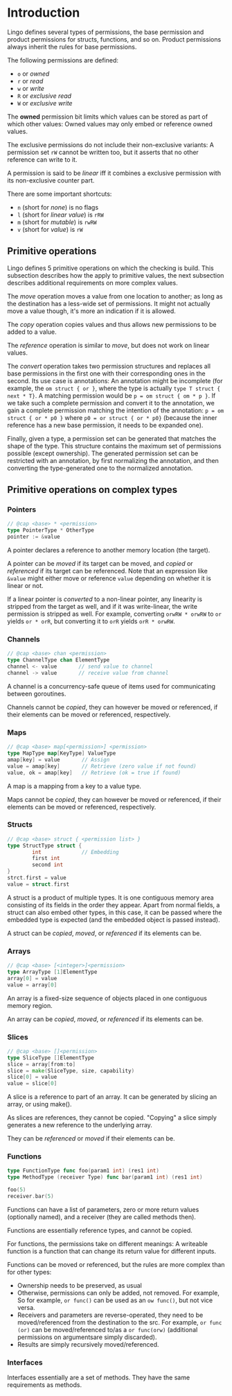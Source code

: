 # Introduction
Lingo defines several types of permissions, the base permission and product permissions for structs, functions, and so on. Product permissions always inherit the rules for base permissions.

The following permissions are defined:

* `o` or *owned*
* `r` or *read*
* `w` or *write*
* `R` or *exclusive read*
* `W` or *exclusive write*

The **owned** permission bit limits which values can be stored as part of which other values: Owned values may only embed or reference owned values.

The exclusive permissions do not include their non-exclusive variants: A permission set `rW` cannot be written too, but it asserts that no other reference can write to it.

A permission is said to be _linear_ iff it combines a exclusive permission with its non-exclusive counter part.

There are some important shortcuts:

* `n` (short for _none_) is no flags
* `l` (short for _linear value_) is `rRW`
* `m` (short for _mutable_) is `rwRW`
* `v` (short for _value_) is `rW`

## Primitive operations
Lingo defines 5 primitive operations on which the checking is build. This subsection describes how the apply to primitive values, the next subsection describes additional requirements on more complex values.

The _move_ operation moves a value from one location to another; as long as the destination has a less-wide set of permissions. It might not actually move a value though, it's more an indication if it is allowed.

The _copy_ operation copies values and thus allows new permissions to be added to a value.

The _reference_ operation is similar to _move_, but does not work on linear values.

The _convert_ operation takes two permission structures and replaces all base permissions in the first one with their corresponding ones in the second.
Its use case is annotations: An annotation might be incomplete (for example, the `om struct { or }`, where the type is actually `type T struct { next * T}`. A matching permission would be `p = om struct { om * p }`. If we take such a complete permission and convert it to the annotation, we gain a complete permission matching the intention of the annotation:
        `p = om struct { or * p0 }`
where `p0 = or struct { or * p0}` (because the inner reference has a new base permission, it needs to be expanded one).

Finally, given a type, a permission set can be generated that matches the shape of the type. This structure contains the maximum set of permissions possible (except ownership).
The generated permission set can be restricted with an annotation, by first normalizing the annotation, and then converting the type-generated one to the normalized annotation.

## Primitive operations on complex types

### Pointers
```go
// @cap <base> * <permission>
type PointerType * OtherType
pointer := &value
```
A pointer declares a reference to another memory location (the target).

A pointer can be _moved_ if its target can be moved, and _copied_ or _referenced_ if its target can be referenced. Note that an expression like `&value` might either move or reference `value` depending on whether it is linear or not.

If a linear pointer is _converted_ to a non-linear pointer, any linearity is stripped from the target as well, and if it was write-linear, the write permission is stripped as well.
For example, converting `orwRW * orwRW` to `or` yields `or * orR`, but converting it to `orR` yields `orR * orwRW`.

### Channels
```go
// @cap <base> chan <permission>
type ChannelType chan ElementType
channel <- value       // send value to channel
channel -> value       // receive value from channel
```

A channel is a concurrency-safe queue of items used for communicating between goroutines.

Channels cannot be _copied_, they can however be moved or referenced, if their elements can be moved or referenced, respectively.

### Maps
```go
// @cap <base> map[<permission>] <permission>
type MapType map[KeyType] ValueType
amap[key] = value       // Assign
value = amap[key]       // Retrieve (zero value if not found)
value, ok = amap[key]   // Retrieve (ok = true if found)
```

A map is a mapping from a key to a value type.

Maps cannot be _copied_, they can however be moved or referenced, if their elements can be moved or referenced, respectively.

### Structs
```go
// @cap <base> struct { <permission list> }
type StructType struct {
        int             // Embedding
        first int
        second int
}
strct.first = value
value = struct.first
```

A struct is a product of multiple types. It is one contiguous memory area consisting of its fields in the order they appear. Apart from normal fields, a struct can also embed other types, in this case, it can be passed where the embedded type is expected (and the embedded object is passed instead).

A struct can be _copied_, _moved_, or _referenced_ if its elements can be.

### Arrays
```go
// @cap <base> [<integer>]<permission>
type ArrayType [1]ElementType
array[0] = value
value = array[0]
```
An array is a fixed-size sequence of objects placed in one contiguous memory region.

An array can be _copied_, _moved_, or _referenced_ if its elements can be.

### Slices
```go
// @cap <base> []<permission>
type SliceType []ElementType
slice = array[from:to]
slice = make(SliceType, size, capability)
slice[0] = value
value = slice[0]
```
A slice is a reference to part of an array.
It can be generated by slicing an array, or using make().

As slices are references, they cannot be copied. "Copying" a slice simply generates a new reference to the underlying array.

They can be _referenced_ or _moved_ if their elements can be.

### Functions
```go
type FunctionType func foo(param1 int) (res1 int)
type MethodType (receiver Type) func bar(param1 int) (res1 int)

foo(5)
receiver.bar(5)
```
Functions can have a list of parameters, zero or more return values (optionally named), and a receiver (they are called methods then).

Functions are essentially reference types, and cannot be copied.

For functions, the permissions take on different meanings: A writeable function is a function that can change its return value for different inputs.

Functions can be moved or referenced, but the rules are more complex than for other types:

* Ownership needs to be preserved, as usual
* Otherwise, permissions can only be added, not removed. For example, So for example, `or func()` can be used as an `ow func()`, but not vice versa.
* Receivers and parameters are reverse-operated, they need to be moved/referenced from the destination to the src.
For example, `or func (or)` can be moved/referenced to/as a `or func(orw)` (additional permissions on argumentsare simply discarded).
* Results are simply recursively moved/referenced.

### Interfaces
Interfaces essentially are a set of methods. They have the same requirements as methods.
